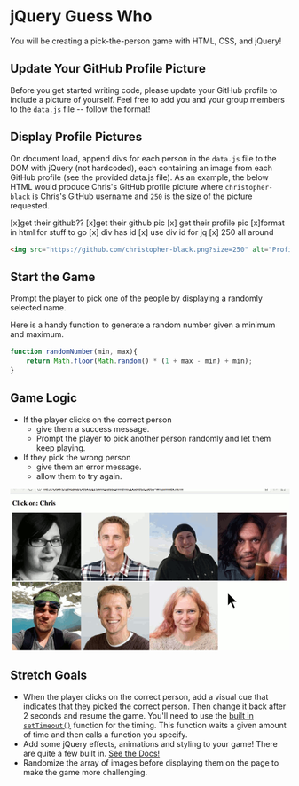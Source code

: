 # jQuery Guess Who

You will be creating a pick-the-person game with HTML, CSS, and jQuery!

## Update Your GitHub Profile Picture

Before you get started writing code, please update your GitHub profile to include a picture of yourself. Feel free to add you and your group members to the `data.js` file -- follow the format!

## Display Profile Pictures

On document load, append divs for each person in the `data.js` file to the DOM with jQuery (not hardcoded), each containing an image from each GitHub profile (see the provided data.js file). As an example, the below HTML would produce Chris's GitHub profile picture where `christopher-black` is Chris's GitHub username and `250` is the size of the picture requested.

[x]get their github??
[x]get their github pic
[x] get their profile pic
[x]format in html for stuff to go
[x] div has id
[x] use div id for jq
[x] 250 all around

```HTML
<img src="https://github.com/christopher-black.png?size=250" alt="Profile image of Chris">
```

## Start the Game

Prompt the player to pick one of the people by displaying a randomly selected name.

Here is a handy function to generate a random number given a minimum and maximum.

```JavaScript
function randomNumber(min, max){
    return Math.floor(Math.random() * (1 + max - min) + min);
}
```

## Game Logic

- If the player clicks on the correct person
  - give them a success message.
  - Prompt the player to pick another person randomly and let them keep playing.
- If they pick the wrong person
  - give them an error message.
  - allow them to try again.

![example.gif](example.gif)

## Stretch Goals

- When the player clicks on the correct person, add a visual cue that indicates that they picked the correct person. Then change it back after 2 seconds and resume the game. You'll need to use the [built in `setTimeout()`](https://developer.mozilla.org/en-US/docs/Web/API/WindowTimers/setTimeout) function for the timing. This function waits a given amount of time and then calls a function you specify.
- Add some jQuery effects, animations and styling to your game! There are quite a few built in. [See the Docs!](https://api.jquery.com/category/effects/)
- Randomize the array of images before displaying them on the page to make the game more challenging.
